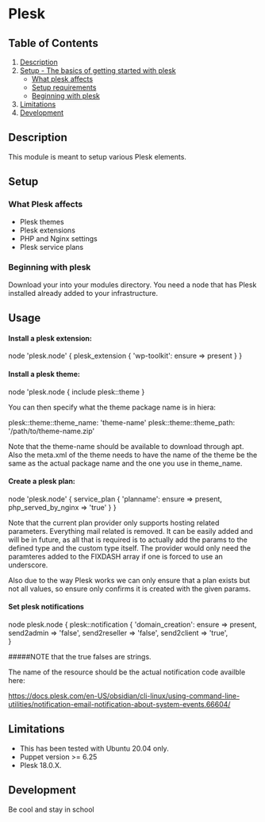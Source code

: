 # Plesk
## Table of Contents

1. [Description](#description)
1. [Setup - The basics of getting started with plesk](#setup)
    * [What plesk affects](#what-plesk-affects)
    * [Setup requirements](#setup-requirements)
    * [Beginning with plesk](#beginning-with-plesk)
1. [Limitations](#limitations)
1. [Development ](#development)

## Description

 This module is meant to setup various Plesk elements.

## Setup

### What Plesk affects

* Plesk themes
* Plesk extensions
* PHP and Nginx settings
* Plesk service plans

### Beginning with plesk

Download your into your modules directory. You need a node that has Plesk installed
already added to your infrastructure.

## Usage

#### Install a plesk extension:

  node 'plesk.node' {
  plesk_extension { 'wp-toolkit':
    ensure => present
  }
 }

#### Install a plesk theme:

 node 'plesk.node {
   include plesk::theme
 }

You can then specify what the theme package name is in hiera:

 plesk::theme::theme_name: 'theme-name'
 plesk::theme::theme_path: '/path/to/theme-name.zip'

Note that the theme-name should be available to download through apt.
Also the meta.xml of the theme needs to have the name of the theme 
be the same as the actual package name and the one you use in 
theme_name. 

#### Create a plesk plan:
node 'plesk.node' {
  service_plan { 'planname':
    ensure              => present,
    php_served_by_nginx => 'true'
  }
}

Note that the current plan provider only supports hosting related parameters. Everything mail
related is removed. It can be easily added and will be in future, as all that is required is
to actually add the params to the defined type and the custom type itself. The provider would only
need the paramteres added to the FIXDASH array if one is forced to use an underscore.

Also due to the way Plesk works we can only ensure that a plan exists but not all values, so ensure 
only confirms it is created with the given params.

#### Set plesk notifications

node plesk.node {
   plesk::notification { 'domain_creation': 
     ensure        => present,
     send2admin    => 'false',
     send2reseller => 'false',
     send2client   => 'true',     
   }

#####NOTE that the true falses are strings.

The name of the resource should be the actual notification code availble here:

https://docs.plesk.com/en-US/obsidian/cli-linux/using-command-line-utilities/notification-email-notification-about-system-events.66604/

## Limitations
 
 * This has been tested with Ubuntu 20.04 only.
 * Puppet version >= 6.25 
 * Plesk 18.0.X.

## Development

 Be cool and stay in school

